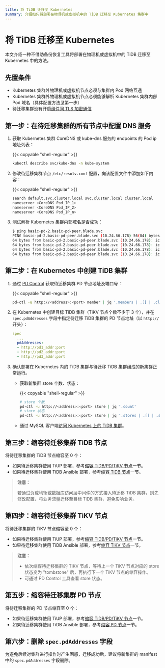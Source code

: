 ```yaml
---
title: 将 TiDB 迁移至 Kubernetes
summary: 介绍如何将部署在物理机或虚拟机中的 TiDB 迁移至 Kubernetes 集群中
---
```


# 将 TiDB 迁移至 Kubernetes

本文介绍一种不借助备份恢复工具将部署在物理机或虚拟机中的 TiDB 迁移至 Kubernetes 中的方法。

## 先置条件

- Kubernetes 集群外物理机或虚拟机节点必须与集群内 Pod 网络互通
- Kubernetes 集群外物理机或虚拟机节点必须能够解析 Kubernetes 集群内部 Pod 域名（具体配置方法见第一步）
- 待迁移集群没有开启[组件间 TLS 加密通信](enable-tls-between-components.md)

## 第一步：在待迁移集群的所有节点中配置 DNS 服务

1. 获取 Kubernetes 集群 CoreDNS 或 kube-dns 服务的 endpoints 的 Pod ip 地址列表：

    {{< copyable "shell-regular" >}}

    ```bash
    kubectl describe svc/kube-dns -n kube-system
    ```
   
2. 修改待迁移集群节点 `/etc/resolv.conf` 配置，向该配置文件中添加如下内容：

    {{< copyable "shell-regular" >}}

    ```bash
    search default.svc.cluster.local svc.cluster.local cluster.local
    nameserver <CoreDNS Pod_IP_1>
    nameserver <CoreDNS Pod_IP_2>
    nameserver <CoreDNS Pod_IP_n>
    ```

3. 测试解析 Kubernetes 集群内部域名是否成功：

    ```bash
    $ ping basic-pd-2.basic-pd-peer.blade.svc
    PING basic-pd-2.basic-pd-peer.blade.svc (10.24.66.178) 56(84) bytes of data.
    64 bytes from basic-pd-2.basic-pd-peer.blade.svc (10.24.66.178): icmp_seq=1 ttl=61 time=0.213 ms
    64 bytes from basic-pd-2.basic-pd-peer.blade.svc (10.24.66.178): icmp_seq=2 ttl=61 time=0.175 ms
    64 bytes from basic-pd-2.basic-pd-peer.blade.svc (10.24.66.178): icmp_seq=3 ttl=61 time=0.188 ms
    64 bytes from basic-pd-2.basic-pd-peer.blade.svc (10.24.66.178): icmp_seq=4 ttl=61 time=0.157 ms
    ```

## 第二步：在 Kubernetes 中创建 TiDB 集群

1. 通过 [PD Control](https://docs.pingcap.com/zh/tidb/stable/pd-control) 获取待迁移集群 PD 节点地址及端口号：

    {{< copyable "shell-regular" >}}

    ```bash
    pd-ctl -u http://<address>:<port> member | jq '.members | .[] | .client_urls'
    ```

2. 在 Kubernetes 中创建目标 TiDB 集群（TiKV 节点个数不少于 3 个），并在 `spec.pdAddresses` 字段中指定待迁移 TiDB 集群的 PD 节点地址（以 `http://` 开头）：

    ```yaml
    spec
      ...
      pdAddresses:
      - http://pd1_addr:port
      - http://pd2_addr:port
      - http://pd3_addr:port
    ```

3. 确认部署在 Kubernetes 内的 TiDB 集群与待迁移 TiDB 集群组成的新集群正常运行。

    - 获取新集群 store 个数、状态：

        {{< copyable "shell-regular" >}}

        ```bash
        # store 个数
        pd-ctl -u http://<address>:<port> store | jq '.count'
        # store 状态
        pd-ctl -u http://<address>:<port> store | jq '.stores | .[] | .store.state_name'
        ```

    - 通过 MySQL 客户端[访问 Kubernetes 上的 TiDB 集群](access-tidb.md)。

## 第三步：缩容待迁移集群 TiDB 节点

将待迁移集群的 TiDB 节点缩容至 0 个：

- 如果待迁移集群使用 TiUP 部署，参考[缩容 TiDB/PD/TiKV 节点](https://docs.pingcap.com/zh/tidb/stable/scale-tidb-using-tiup#缩容-tidbpdtikv-节点)一节。
- 如果待迁移集群使用 TiDB Ansible 部署，参考[缩容 TiDB 节点](https://docs.pingcap.com/zh/tidb/stable/scale-tidb-using-ansible#缩容-tidb-节点)一节。

> **注意：**
>
> 若通过负载均衡或数据库访问层中间件的方式接入待迁移 TiDB 集群，则先修改配置，将业务流量迁移至目标 TiDB 集群，避免影响业务。

## 第四步：缩容待迁移集群 TiKV 节点

将待迁移集群的 TiKV 节点缩容至 0 个：

- 如果待迁移集群使用 TiUP 部署，参考[缩容 TiDB/PD/TiKV 节点](https://docs.pingcap.com/zh/tidb/stable/scale-tidb-using-tiup#缩容-tidbpdtikv-节点)一节。
- 如果待迁移集群使用 TiDB Ansible 部署，参考[缩容 TiKV 节点](https://docs.pingcap.com/zh/tidb/stable/scale-tidb-using-ansible#缩容-tikv-节点)一节。

> **注意：**
>
> * 依次缩容待迁移集群的 TiKV 节点，等待上一个 TiKV 节点对应的 store 状态变为 "tombstone" 后，再执行下一个 TiKV 节点的缩容操作。
> * 可通过 PD Control 工具查看 store 状态。

## 第五步：缩容待迁移集群 PD 节点

将待迁移集群的 PD 节点缩容至 0 个：

- 如果待迁移集群使用 TiUP 部署，参考[缩容 TiDB/PD/TiKV 节点](https://docs.pingcap.com/zh/tidb/stable/scale-tidb-using-tiup#缩容-tidbpdtikv-节点)一节。
- 如果待迁移集群使用 TiDB Ansible 部署，参考[缩容 PD 节点](https://docs.pingcap.com/zh/tidb/stable/scale-tidb-using-ansible#缩容-pd-节点)一节。

## 第六步：删除 `spec.pdAddresses` 字段

为避免后续对集群进行操作时产生困惑，迁移成功后，建议将新集群的 manifest 中的 `spec.pdAddresses` 字段删除。
